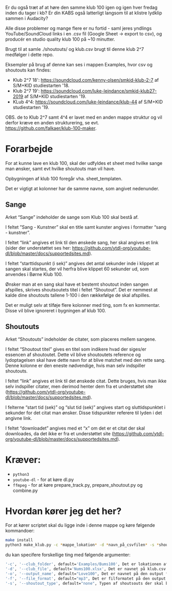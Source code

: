 Er du også træt af at høre den samme klub 100 igen og igen hver fredag inden du tager i kb? Er din KABS også latterligt langsom til at klistre lydklip sammen i Audacity?

Alle disse problemer og mange flere er nu fortid - saml jeres yndlings YouTube/SoundCloud links i en .csv fil (Google Sheet -> export to csv), og producér en studio quality klub 100 på ~10 minutter.

Brugt til at samle  ./shoutouts/ og klub.csv brugt til denne klub 2^7 medfølger i dette repo.

Eksempler på brug af denne kan ses i mappen Examples, hvor csv og shoutouts kan findes:
* Klub 2^7 18': https://soundcloud.com/kenny-olsen/smkid-klub-2-7 af S/M+KID studiestarten '18.
* Klub 2^7 19': https://soundcloud.com/luke-leindance/smkid-klub27-2019 af S/M+KID studiestarten '19.
* KLub 4^4: https://soundcloud.com/luke-leindance/klub-44 af S/M+KID studiestarten '19.

OBS. de to Klub 2^7 samt 4^4 er lavet med en anden mappe struktur og vil derfor kræve en anden strukturering, se evt. https://github.com/falkaer/klub-100-maker.

<!-- # Hvordan, hvor og hvorfor gør jeg ting?

Før du kører noget som helst, bør indholdet af denne mappe have følgende struktur:

```
klub-100-maker/
├── shoutouts/
│   ├── 1.wav
│   ├── 2.wav
│   ├── ...
│   └── n.wav
├── klub.csv
├── dl.py
├── prepare_shoutout.py
├── prepare_track.py
├── prepare_all_shoutouts.py
├── prepare_all_tracks.py
└── combine.py
```

hvor ./shoutouts/n.wav indeholder skud ud'et til den n'te sang i klub 100en, hvis det giver mening. Skud ud'et kommer *før* sangen, så ./shoutouts/1.wav er jeres intro-skud-ud.

## klub.csv

Denne .csv fil indeholder information om sangene i en klub 100. Hver række svarer til en sang og et skud ud, hvor første kolonne er sangens navn, anden kolonne er et YouTube/SoundCloud link, og tredje kolonne er det timestamp (i sekunder) i sangen, hvor jeres ene minut af sangen skal begynde. -->

# Forarbejde
For at kunne lave en klub 100, skal der udfyldes et sheet med hvilke sange man ønsker, samt evt hvilke shoutouts man vil have.

Opbygningen af klub 100 foregår vha. sheet_templaten.

Det er vigtigt at kolonner har de samme navne, som angivet nedenunder.

## Sange
Arket “Sange” indeholder de sange som Klub 100 skal bestå af. 

I feltet ”Sang - Kunstner” skal en title samt kunster angives i formatter “sang - kunstner”. 

I feltet “link” angives et link til den ønskede sang, her skal angives et link (sider der understøttet ses her: https://github.com/ytdl-org/youtube-dl/blob/master/docs/supportedsites.md).

I feltet “starttidspunkt (i sek)” angives det antal sekunder inde i klippet at sangen skal startes, der vil herfra blive klippet 60 sekunder ud, som anvendes i Børne Klub 100.

Ønsker man at en sang skal have et bestemt shoutout inden sangen afspilles, skrives shoutsoutets titel i feltet “Shoutout”. Det er nemmest at kalde dine shoutouts tallene 1-100 i den rækkefølge de skal afspilles.

Det er muligt selv at tilføje flere kolonner med ting, som fx en kommentar. Disse vil blive ignoreret i bygningen af klub 100.

## Shoutouts
Arket “Shoutouts” indeholder de citater, som placeres mellem sangene.

I feltet “Shoutout titel” gives en titel som indikere hvad der siges/er essencen af shoutoutet. Dette vil blive shoutoutets reference og lydoptagelsen skal have dette navn for at blive matchet med den rette sang. Denne kolonne er den eneste nødvendige, hvis man selv indspiller shoutouts.

I feltet “link” angives et link til det ønskede citat. Dette bruges, hvis man ikke selv indspiller citater, men derimod henter dem fra et understøttet site (https://github.com/ytdl-org/youtube-dl/blob/master/docs/supportedsites.md).

I felterne “start tid (sek)” og “slut tid (sek)” angives start og sluttidspunktet i sekunder for det citat man ønsker. Disse tidspunkter referere til lyden i det angivne link.

I feltet “downloadet” angives med et “x” om det er et citat der skal downloades, da det ikke er fra et understøttet site (https://github.com/ytdl-org/youtube-dl/blob/master/docs/supportedsites.md).


# Kræver:
 * `python3`
 * `youtube-dl` - for at køre dl.py
 * `ffmpeg` - for at køre prepare_track.py, prepare_shoutout.py og combine.py


# Hvordan kører jeg det her?

For at kører scriptet skal du ligge inde i denne mappe og køre følgende kommandoer:

```bash
make install
python3 make_klub.py -c *mappe_lokation* -d *navn_på_csvfilen* -s *shoutout_type*
```

du kan specifere forskellige ting med følgende argumenter:

```bash
'-c', '--club_folder', default='Examples/Bums100', Det er lokationen af klub.csv og shoutouts
'-d', '--club_file', default='Nums100.xlsx', Det er navnet på klub.csv
'-o', '--output_name', default="Love100", Det er navnet på den output fil der bliver lavet
'-f', '--file_format', default="mp3", Det er filformatet på den output fil der bliver lavet
'-s', '--shoutout_type', default="none", Typen af shoutsouts der skal bruges. Kan være "none", "own" eller "links"
```
